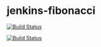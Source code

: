# jenkins-fibonacci
[![Build Status](http://65.2.92.1/job/fibonacci/badge/icon)](http://65.2.92.1/job/fibonacci/)

[![Build Status](http://65.2.92.1/buildStatus/icon?job=fibonacci)](http://65.2.92.1/job/fibonacci/)
